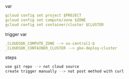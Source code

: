 var

```yaml
gcloud config set project $PROJECT
gcloud config set compute/zone $ZONE
gcloud config set container/cluster $CLUSTER
```
trigger var

```yaml
_CLOUDSDK_COMPUTE_ZONE --> us-central1-b
_CLOUDSDK_CONTAINER_CLUSTER --> gke-deploy-cluster
```
steps

```bash
use git repo --> not cloud source
create trigger manually --> not post method with curl
```
